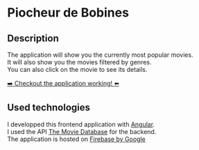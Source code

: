 # Piocheur de Bobines

## Description
The application will show you the currently most popular movies.  
It will also show you the movies filtered by genres.  
You can also click on the movie to see its details.  

[:arrow_right: Checkout the application working! :arrow_left:](https://piocheur-de-bobines.web.app/)

## Used technologies
I developped this frontend application with [Angular](https://angular.io/).  
I used the API [The Movie Database](https://developers.themoviedb.org/3/getting-started/introduction) for the backend.  
The application is hosted on [Firebase by Google](https://firebase.google.com/)
